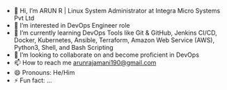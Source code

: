 - 👋 Hi, I’m ARUN R | Linux System Administrator at Integra Micro Systems Pvt Ltd
- 👀 I’m interested in DevOps Engineer role
- 🌱 I’m currently learning DevOps Tools like Git & GitHub, Jenkins CI/CD, Docker, Kubernetes, Ansible, Terraform, Amazon Web Service (AWS), Python3, Shell, and Bash Scripting
- 💞️ I’m looking to collaborate on and become proficient in DevOps
- 📫 How to reach me arunrajamani190@gmail.com
- 😄 Pronouns: He/Him
- ⚡ Fun fact: ...

<!---
KINGNURA007/KINGNURA007 is a ✨ special ✨ repository because its `README.md` (this file) appears on your GitHub profile.
You can click the Preview link to take a look at your changes.
--->
